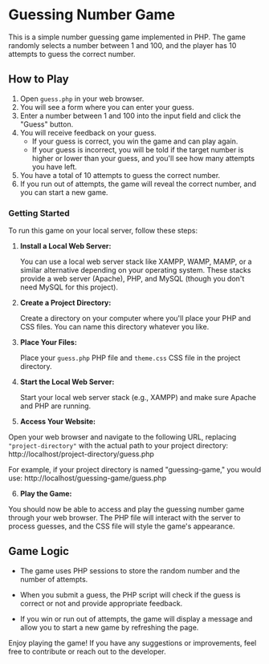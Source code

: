 # Guessing Number Game

This is a simple number guessing game implemented in PHP. The game randomly selects a number between 1 and 100, and the player has 10 attempts to guess the correct number.

## How to Play

1. Open `guess.php` in your web browser.
2. You will see a form where you can enter your guess.
3. Enter a number between 1 and 100 into the input field and click the "Guess" button.
4. You will receive feedback on your guess.
   - If your guess is correct, you win the game and can play again.
   - If your guess is incorrect, you will be told if the target number is higher or lower than your guess, and you'll see how many attempts you have left.
5. You have a total of 10 attempts to guess the correct number.
6. If you run out of attempts, the game will reveal the correct number, and you can start a new game.

### Getting Started

To run this game on your local server, follow these steps:

1. **Install a Local Web Server:**

   You can use a local web server stack like XAMPP, WAMP, MAMP, or a similar alternative depending on your operating system. These stacks provide a web server (Apache), PHP, and MySQL (though you don't need MySQL for this project).

2. **Create a Project Directory:**

   Create a directory on your computer where you'll place your PHP and CSS files. You can name this directory whatever you like.

3. **Place Your Files:**

   Place your `guess.php` PHP file and `theme.css` CSS file in the project directory.

4. **Start the Local Web Server:**

   Start your local web server stack (e.g., XAMPP) and make sure Apache and PHP are running.

5. **Access Your Website:**

Open your web browser and navigate to the following URL, replacing `"project-directory"` with the actual path to your project directory: http://localhost/project-directory/guess.php
   
For example, if your project directory is named "guessing-game," you would use:
http://localhost/guessing-game/guess.php

6. **Play the Game:**

You should now be able to access and play the guessing number game through your web browser. The PHP file will interact with the server to process guesses, and the CSS file will style the game's appearance.


## Game Logic

- The game uses PHP sessions to store the random number and the number of attempts.

- When you submit a guess, the PHP script will check if the guess is correct or not and provide appropriate feedback.

- If you win or run out of attempts, the game will display a message and allow you to start a new game by refreshing the page.


Enjoy playing the game! If you have any suggestions or improvements, feel free to contribute or reach out to the developer.
